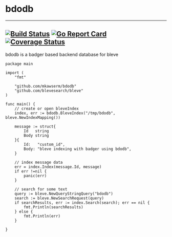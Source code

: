 # bdodb 
-------------------------------------------------

[![Build Status](https://travis-ci.com/mkawserm/bdodb.svg?branch=master)](https://travis-ci.com/mkawserm/bdodb)
[![Go Report Card](https://goreportcard.com/badge/github.com/mkawserm/bdodb)](https://goreportcard.com/report/github.com/mkawserm/bdodb)
[![Coverage Status](https://coveralls.io/repos/github/mkawserm/bdodb/badge.svg?branch=master)](https://coveralls.io/github/mkawserm/bdodb?branch=master)
-------------------------------------------------

bdodb is a badger based backend database for bleve


```
package main

import (
	"fmt"

	"github.com/mkawserm/bdodb"
	"github.com/blevesearch/bleve"
)

func main() {
	// create or open bleveIndex
	index, err := bdodb.BleveIndex("/tmp/bdodb", bleve.NewIndexMapping())

	message := struct{
		Id   string
		Body string
	}{
		Id:   "custom_id",
		Body: "bleve indexing with badger using bdodb",
	}

	// index message data
	err = index.Index(message.Id, message)
    if err !=nil {
        panic(err)
    }

	// search for some text
	query := bleve.NewQueryStringQuery("bdodb")
	search := bleve.NewSearchRequest(query)
    if searchResults, err := index.Search(search); err == nil {
        fmt.Println(searchResults)
    } else {
        fmt.Println(err)
    }

}
```